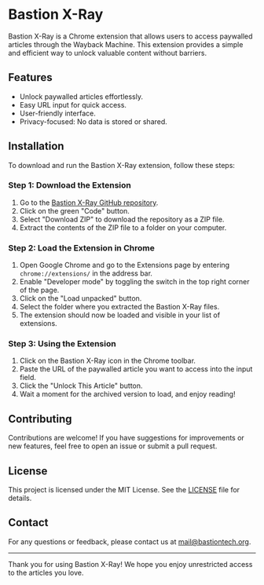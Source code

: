 # Bastion X-Ray

Bastion X-Ray is a Chrome extension that allows users to access paywalled articles through the Wayback Machine. This extension provides a simple and efficient way to unlock valuable content without barriers.

## Features

- Unlock paywalled articles effortlessly.
- Easy URL input for quick access.
- User-friendly interface.
- Privacy-focused: No data is stored or shared.

## Installation

To download and run the Bastion X-Ray extension, follow these steps:

### Step 1: Download the Extension

1. Go to the [Bastion X-Ray GitHub repository](https://github.com/yourusername/bastion-x-ray).
2. Click on the green "Code" button.
3. Select "Download ZIP" to download the repository as a ZIP file.
4. Extract the contents of the ZIP file to a folder on your computer.

### Step 2: Load the Extension in Chrome

1. Open Google Chrome and go to the Extensions page by entering `chrome://extensions/` in the address bar.
2. Enable "Developer mode" by toggling the switch in the top right corner of the page.
3. Click on the "Load unpacked" button.
4. Select the folder where you extracted the Bastion X-Ray files.
5. The extension should now be loaded and visible in your list of extensions.

### Step 3: Using the Extension

1. Click on the Bastion X-Ray icon in the Chrome toolbar.
2. Paste the URL of the paywalled article you want to access into the input field.
3. Click the "Unlock This Article" button.
4. Wait a moment for the archived version to load, and enjoy reading!

## Contributing

Contributions are welcome! If you have suggestions for improvements or new features, feel free to open an issue or submit a pull request.

## License

This project is licensed under the MIT License. See the [LICENSE](LICENSE) file for details.

## Contact

For any questions or feedback, please contact us at [mail@bastiontech.org](mailto:mail@bastiontech.org).

---

Thank you for using Bastion X-Ray! We hope you enjoy unrestricted access to the articles you love.
